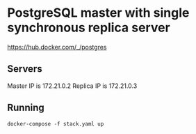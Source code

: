 # PostgreSQL master with single synchronous replica server
https://hub.docker.com/_/postgres

## Servers
Master IP is 172.21.0.2
Replica IP is 172.21.0.3

## Running
```
docker-compose -f stack.yaml up
```
